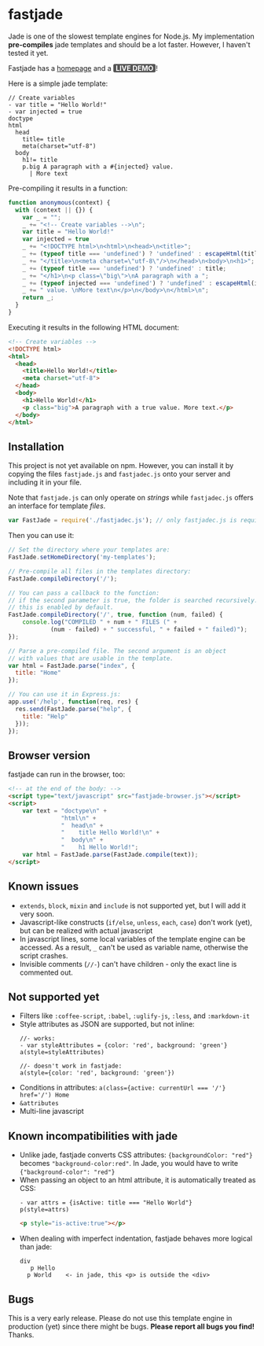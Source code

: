 # fastjade
Jade is one of the slowest template engines for Node.js. My implementation **pre-compiles** jade templates and should be a lot faster. However, I haven't tested it yet.

Fastjade has a <a href="http://aloso.bplaced.net/fastjade/">homepage</a> and a <a href="http://aloso.bplaced.net/fastjade/" style="padding: 0 5px; background-color: #555555; color: white; border-radius: 3px; text-decoration: none"><b>LIVE DEMO</b></a>!

Here is a simple jade template:

```jade
// Create variables
- var title = "Hello World!"
- var injected = true
doctype
html
  head
    title= title
    meta(charset="utf-8")
  body
    h1!= title
    p.big A paragraph with a #{injected} value. 
      | More text
```

Pre-compiling it results in a function:

```javascript
function anonymous(context) {
  with (context || {}) {
    var _ = "";
    _ += "<!-- Create variables -->\n";
    var title = "Hello World!"
    var injected = true
    _ += "<!DOCTYPE html>\n<html>\n<head>\n<title>";
    _ += (typeof title === 'undefined') ? 'undefined' : escapeHtml(title);
    _ += "</title>\n<meta charset=\"utf-8\"/>\n</head>\n<body>\n<h1>";
    _ += (typeof title === 'undefined') ? 'undefined' : title;
    _ += "</h1>\n<p class=\"big\">\nA paragraph with a ";
    _ += (typeof injected === 'undefined') ? 'undefined' : escapeHtml(injected);
    _ += " value. \nMore text\n</p>\n</body>\n</html>\n";
    return _;
  }
}
```

Executing it results in the following HTML document:

```html
<!-- Create variables -->
<!DOCTYPE html>
<html>
  <head>
    <title>Hello World!</title>
    <meta charset="utf-8">
  </head>
  <body>
    <h1>Hello World!</h1>
    <p class="big">A paragraph with a true value. More text.</p>
  </body>
</html>
```

## Installation

This project is not yet available on npm. However, you can install it by copying the files `fastjade.js` and `fastjadec.js` onto your server and including it in your file.

Note that `fastjade.js` can only operate on *strings* while `fastjadec.js` offers an interface for template *files*.

```javascript
var FastJade = require('./fastjadec.js'); // only fastjadec.js is required!
```

Then you can use it:

```javascript
// Set the directory where your templates are:
FastJade.setHomeDirectory('my-templates');

// Pre-compile all files in the templates directory:
FastJade.compileDirectory('/');

// You can pass a callback to the function:
// if the second parameter is true, the folder is searched recursively.
// this is enabled by default.
FastJade.compileDirectory('/', true, function (num, failed) {
    console.log("COMPILED " + num + " FILES (" +
            (num - failed) + " successful, " + failed + " failed)");
});

// Parse a pre-compiled file. The second argument is an object
// with values that are usable in the template.
var html = FastJade.parse("index", {
  title: "Home"
});

// You can use it in Express.js:
app.use('/help', function(req, res) {
  res.send(FastJade.parse("help", {
    title: "Help"
  }));
});

```

## Browser version

fastjade can run in the browser, too:

```html
<!-- at the end of the body: -->
<script type="text/javascript" src="fastjade-browser.js"></script>
<script>
    var text = "doctype\n" +
               "html\n" +
               "  head\n" +
               "    title Hello World!\n" +
               "  body\n" +
               "    h1 Hello World!";
    var html = FastJade.parse(FastJade.compile(text));
</script>
```

## Known issues

  * `extends`, `block`, `mixin` and `include` is not supported yet, but I will add it very soon.
  * Javascript-like constructs (`if/else`, `unless`, `each`, `case`) don't work (yet), but can be realized with actual javascript
  * In javascript lines, some local variables of the template engine can be accessed. As a result, `_` can't be used as variable name, otherwise the script crashes.
  * Invisible comments (`//-`) can't have children - only the exact line is commented out.


## Not supported yet

  * Filters like `:coffee-script`, `:babel`, `:uglify-js`, `:less`, and `:markdown-it`
  * Style attributes as JSON are supported, but not inline:
    ```jade
    //- works:
    - var styleAttributes = {color: 'red', background: 'green'}
    a(style=styleAttributes)
    
    //- doesn't work in fastjade:
    a(style={color: 'red', background: 'green'})
    ```
  * Conditions in attributes: `a(class={active: currentUrl === '/'} href='/') Home`
  * `&attributes`
  * Multi-line javascript

## Known incompatibilities with jade

  * Unlike jade, fastjade converts CSS attributes: `{backgroundColor: "red"}` becomes `"background-color:red"`. In Jade, you would have to write `{"background-color": "red"}`
  * When passing an object to an html attribute, it is automatically treated as CSS:
    ```jade
    - var attrs = {isActive: title === "Hello World"}
    p(style=attrs)
    ```
    ```html
    <p style="is-active:true"></p>
    ```
  * When dealing with imperfect indentation, fastjade behaves more logical than jade:
    ```jade
    div
       p Hello
      p World    <- in jade, this <p> is outside the <div>
    ```

## Bugs

This is a very early release. Please do not use this template engine in production (yet) since there might be bugs. **Please report all bugs you find!** Thanks.
